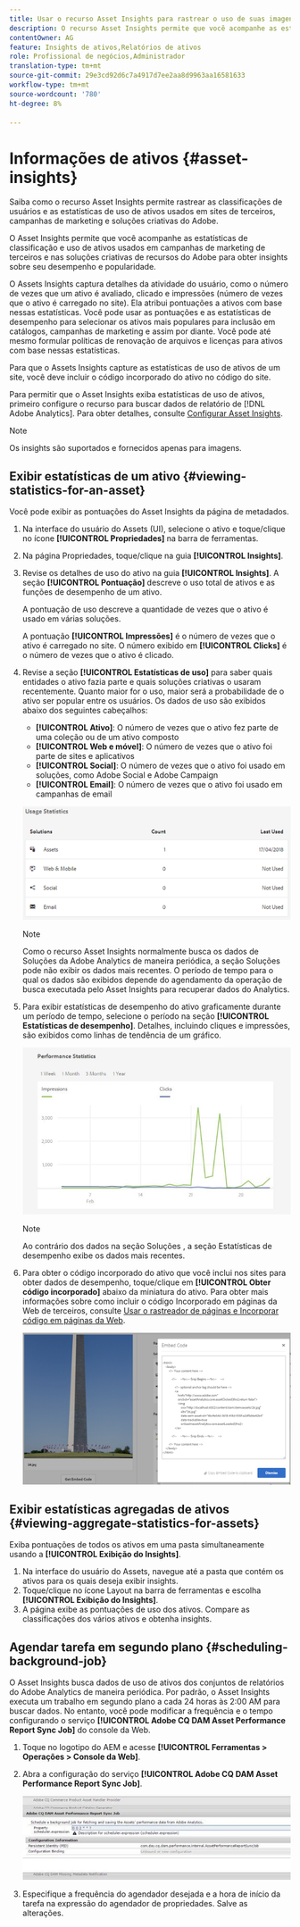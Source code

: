 ```yaml
---
title: Usar o recurso Asset Insights para rastrear o uso de suas imagens
description: O recurso Asset Insights permite que você acompanhe as estatísticas de usuário e uso de imagens usadas em sites de terceiros, campanhas de marketing e soluções criativas de classificações do Adobe.
contentOwner: AG
feature: Insights de ativos,Relatórios de ativos
role: Profissional de negócios,Administrador
translation-type: tm+mt
source-git-commit: 29e3cd92d6c7a4917d7ee2aa8d9963aa16581633
workflow-type: tm+mt
source-wordcount: '780'
ht-degree: 8%

---
```



# Informações de ativos {#asset-insights}

Saiba como o recurso Asset Insights permite rastrear as classificações de usuários e as estatísticas de uso de ativos usados em sites de terceiros, campanhas de marketing e soluções criativas do Adobe.

O Asset Insights permite que você acompanhe as estatísticas de classificação e uso de ativos usados em campanhas de marketing de terceiros e nas soluções criativas de recursos do Adobe para obter insights sobre seu desempenho e popularidade.

O Assets Insights captura detalhes da atividade do usuário, como o número de vezes que um ativo é avaliado, clicado e impressões (número de vezes que o ativo é carregado no site). Ela atribui pontuações a ativos com base nessas estatísticas. Você pode usar as pontuações e as estatísticas de desempenho para selecionar os ativos mais populares para inclusão em catálogos, campanhas de marketing e assim por diante. Você pode até mesmo formular políticas de renovação de arquivos e licenças para ativos com base nessas estatísticas.

Para que o Assets Insights capture as estatísticas de uso de ativos de um site, você deve incluir o código incorporado do ativo no código do site.

Para permitir que o Asset Insights exiba estatísticas de uso de ativos, primeiro configure o recurso para buscar dados de relatório de [!DNL Adobe Analytics]. Para obter detalhes, consulte [Configurar Asset Insights](touch-ui-configuring-asset-insights.md).

>[!NOTE]
>
>Os insights são suportados e fornecidos apenas para imagens.

## Exibir estatísticas de um ativo {#viewing-statistics-for-an-asset}

Você pode exibir as pontuações do Asset Insights da página de metadados.

1. Na interface do usuário do Assets (UI), selecione o ativo e toque/clique no ícone **[!UICONTROL Propriedades]** na barra de ferramentas.
1. Na página Propriedades, toque/clique na guia **[!UICONTROL Insights]**.
1. Revise os detalhes de uso do ativo na guia **[!UICONTROL Insights]**. A seção **[!UICONTROL Pontuação]** descreve o uso total de ativos e as funções de desempenho de um ativo.

   A pontuação de uso descreve a quantidade de vezes que o ativo é usado em várias soluções.

   A pontuação **[!UICONTROL Impressões]** é o número de vezes que o ativo é carregado no site. O número exibido em **[!UICONTROL Clicks]** é o número de vezes que o ativo é clicado.

1. Revise a seção **[!UICONTROL Estatísticas de uso]** para saber quais entidades o ativo fazia parte e quais soluções criativas o usaram recentemente. Quanto maior for o uso, maior será a probabilidade de o ativo ser popular entre os usuários. Os dados de uso são exibidos abaixo dos seguintes cabeçalhos:

   * **[!UICONTROL Ativo]**: O número de vezes que o ativo fez parte de uma coleção ou de um ativo composto
   * **[!UICONTROL Web e móvel]**: O número de vezes que o ativo foi parte de sites e aplicativos
   * **[!UICONTROL Social]**: O número de vezes que o ativo foi usado em soluções, como Adobe Social e Adobe Campaign
   * **[!UICONTROL Email]**: O número de vezes que o ativo foi usado em campanhas de email

   ![usage_statistics](assets/usage_statistics.png)

   >[!NOTE]
   >
   >Como o recurso Asset Insights normalmente busca os dados de Soluções da Adobe Analytics de maneira periódica, a seção Soluções pode não exibir os dados mais recentes. O período de tempo para o qual os dados são exibidos depende do agendamento da operação de busca executada pelo Asset Insights para recuperar dados do Analytics.

1. Para exibir estatísticas de desempenho do ativo graficamente durante um período de tempo, selecione o período na seção **[!UICONTROL Estatísticas de desempenho]**. Detalhes, incluindo cliques e impressões, são exibidos como linhas de tendência de um gráfico.

   ![chlimage_1-3](assets/chlimage_1-3.jpeg)

   >[!NOTE]
   >
   >Ao contrário dos dados na seção Soluções , a seção Estatísticas de desempenho exibe os dados mais recentes.

1. Para obter o código incorporado do ativo que você inclui nos sites para obter dados de desempenho, toque/clique em **[!UICONTROL Obter código incorporado]** abaixo da miniatura do ativo. Para obter mais informações sobre como incluir o código Incorporado em páginas da Web de terceiros, consulte [Usar o rastreador de páginas e Incorporar código em páginas da Web](touch-ui-using-page-tracker.md).

   ![chlimage_1-303](assets/chlimage_1-303.png)

## Exibir estatísticas agregadas de ativos {#viewing-aggregate-statistics-for-assets}

Exiba pontuações de todos os ativos em uma pasta simultaneamente usando a **[!UICONTROL Exibição do Insights]**.

1. Na interface do usuário do Assets, navegue até a pasta que contém os ativos para os quais deseja exibir insights.
1. Toque/clique no ícone Layout na barra de ferramentas e escolha **[!UICONTROL Exibição do Insights]**.
1. A página exibe as pontuações de uso dos ativos. Compare as classificações dos vários ativos e obtenha insights.

## Agendar tarefa em segundo plano {#scheduling-background-job}

O Asset Insights busca dados de uso de ativos dos conjuntos de relatórios do Adobe Analytics de maneira periódica. Por padrão, o Asset Insights executa um trabalho em segundo plano a cada 24 horas às 2:00 AM para buscar dados. No entanto, você pode modificar a frequência e o tempo configurando o serviço **[!UICONTROL Adobe CQ DAM Asset Performance Report Sync Job]** do console da Web.

1. Toque no logotipo do AEM e acesse **[!UICONTROL Ferramentas > Operações > Console da Web]**.
1. Abra a configuração do serviço **[!UICONTROL Adobe CQ DAM Asset Performance Report Sync Job]**.

   ![chlimage_1-304](assets/chlimage_1-304.png)

1. Especifique a frequência do agendador desejada e a hora de início da tarefa na expressão do agendador de propriedades. Salve as alterações.

